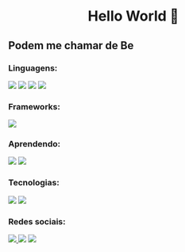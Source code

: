 <h1 align="center">Hello World 👋</h1>
<h2>Podem me chamar de Be</h2>

<h3 align="left">Linguagens:</h3>
<p align="left">
  <img src= https://img.shields.io/badge/c-%2300599C.svg?style=for-the-badge&logo=c&logoColor=white />
  <img src=https://img.shields.io/badge/javascript-%23323330.svg?style=for-the-badge&logo=javascript&logoColor=%23F7DF1E. />
  <img src=https://img.shields.io/badge/html5-%23E34F26.svg?style=for-the-badge&logo=html5&logoColor=white />
  <img src=https://img.shields.io/badge/css3-%231572B6.svg?style=for-the-badge&logo=css3&logoColor=white />
</p>

<h3 align="left">Frameworks:</h3>
<p align="left">
  <img src=https://img.shields.io/badge/react-%2320232a.svg?style=for-the-badge&logo=react&logoColor=%2361DAFB />
</p>

<h3 align="left">Aprendendo:</h3>
<p align="left">
  <img src=https://img.shields.io/badge/python-%2314354C.svg?style=for-the-badge&logo=python&logoColor=white />
  <img src=https://img.shields.io/badge/c%23-%23239120.svg?style=for-the-badge&logo=c-sharp&logoColor=white?style=for-the-badge&logo=python&logoColor=white />
</p>

<h3 align="left">Tecnologias:</h3>
<p align="left">
  <img src=https://img.shields.io/badge/github-%23121011.svg?style=for-the-badge&logo=github&logoColor=white=for-the-badge&logo=python&logoColor=white />
  <img src=https://img.shields.io/badge/gitlab-%23181717.svg?style=for-the-badge&logo=gitlab&logoColor=white?style=for-the-badge&logo=github&logoColor=white=for-the-badge&logo=python&logoColor=white />
</p>

<h3 align="left">Redes sociais:</h3>
<p align="left">
  <a href="https://www.linkedin.com/in/bernardo-cavanellas?lipi=urn%3Ali%3Apage%3Ad_flagship3_profile_view_base_contact_details%3BwfbqtvUoRACUbgGEV%2BGRLQ%3D%3D" target="_blank"><img src="https://img.shields.io/badge/linkedin-%230077B5.svg?style=for-the-badge&logo=linkedin"&logoColor="white"/> <a/>
  <a href="mailto:be.cavanellas@gmail.com"><img src=https://img.shields.io/badge/Gmail-D14836?style=for-the-badge&logo=gmail&logoColor=white/></a>
  <a href="https://www.instagram.com/be_cb/" target="_blank"> <img src="https://img.shields.io/badge/be_cb-%23E4405F.svg?style=for-the-badge&logo=Instagram&logoColor=white"/>   </a>
</p>


<!--
**bernardobiondini/bernardobiondini** is a ✨ _special_ ✨ repository because its `README.md` (this file) appears on your GitHub profile.

Here are some ideas to get you started:

- 🔭 I’m currently working on ...
- 🌱 I’m currently learning ...
- 👯 I’m looking to collaborate on ...
- 🤔 I’m looking for help with ...
- 💬 Ask me about ...
- 📫 How to reach me: ...
- 😄 Pronouns: ...
- ⚡ Fun fact: ...
-->
